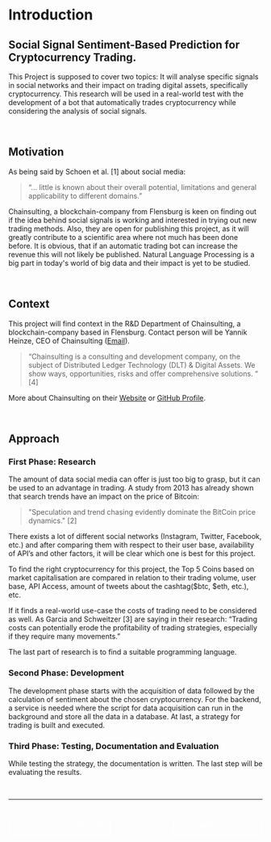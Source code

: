 
# Introduction 

## Social Signal Sentiment-Based Prediction for Cryptocurrency Trading.

This Project is supposed to cover two topics:
It will analyse specific signals in social networks and their impact on trading digital assets, specifically cryptocurrency. This research will be used in a real-world test with the development of a bot that automatically trades cryptocurrency while considering the analysis of social signals.

</br>

## Motivation

As being said by Schoen et al. [1] about social media: 
> “… little is known about their overall potential, limitations and general applicability to different domains.”

Chainsulting, a blockchain-company from Flensburg is keen on finding out if the idea behind social signals is working and interested in trying out new trading methods. Also, they are open for publishing this project, as it will greatly contribute to a scientific area where not much has been done before. It is obvious, that if an automatic trading bot can increase the revenue this will not likely be published. 
Natural Language Processing is a big part in today's world of big data and their impact is yet to be studied.

</br>

## Context
This project will find context in the R&D Department of Chainsulting, a blockchain-company based in Flensburg.
Contact person will be Yannik Heinze, CEO of Chainsulting ([Email](y.heinze@chainsulting.de)).

> “Chainsulting is a consulting and development company, on the subject of Distributed Ledger Technology (DLT) & Digital Assets. We show ways, opportunities, risks and offer comprehensive solutions. “ [4]

More about Chainsulting on their [Website](https://chainsulting.de) or [GitHub Profile](https://github.com/chainsulting).


</br>

## Approach

### First Phase: Research

The amount of data social media can offer is just too big to grasp, but it can be used to an advantage in trading. A study from 2013 has already shown that search trends have an impact on the price of Bitcoin:
> "Speculation and trend chasing evidently dominate the BitCoin price dynamics." [2]

There exists a lot of different social networks (Instagram, Twitter, Facebook, etc.) and after comparing them with respect to their user base, availability of API’s and other factors, it will be clear which one is best for this project.

To find the right cryptocurrency for this project, the Top 5 Coins based on market capitalisation are compared in relation to their trading volume, user base, API Access, amount of tweets about the cashtag($btc, $eth, etc.), etc.

If it finds a real-world use-case the costs of trading need to be considered as well. 
As Garcia and Schweitzer [3] are saying in their research: “Trading costs can potentially erode the profitability of trading strategies, especially if they require many movements.” 

The last part of research is to find a suitable programming language.

### Second Phase: Development

The development phase starts with the acquisition of data followed by the calculation of sentiment about the chosen cryptocurrency.
For the backend, a service is needed where the script for data acquisition can run in the background and store all the data in a database.
At last, a strategy for trading is built and executed.

### Third Phase: Testing, Documentation and Evaluation
While testing the strategy, the documentation is written. The last step will be evaluating the results.

</br>

---

</br>

<div style="display: inline;" >
<a href="https://github.com/moerv9/sentiment/blob/main/docs/README.md"><button onclick="" type="button"  style="border: 2px white solid; background-color: transparent; color:white; border-radius: 8px; padding: 10px;">< Previous Chapter: README</button></a>
<a href="https://github.com/moerv9/sentiment/blob/main/docs/1_Research.md"><button type="button"  style="float:right; border: 2px white solid; background-color: transparent; color:white; border-radius: 8px; padding: 10px;">Next Chapter: Research ></button></a>
</div>

</br>

